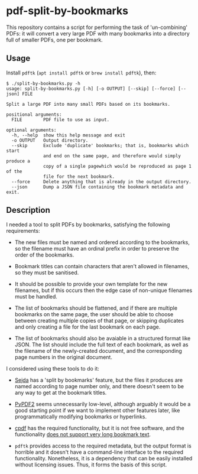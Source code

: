 # pdf-split-by-bookmarks

This repository contains a script for performing the task of 'un-combining'
PDFs: it will convert a very large PDF with many bookmarks into a directory
full of smaller PDFs, one per bookmark.

## Usage

Install `pdftk` (`apt install pdftk` or `brew install pdftk`), then:

```
$ ./split-by-bookmarks.py -h
usage: split-by-bookmarks.py [-h] [-o OUTPUT] [--skip] [--force] [--json] FILE

Split a large PDF into many small PDFs based on its bookmarks.

positional arguments:
  FILE        PDF file to use as input.

optional arguments:
  -h, --help  show this help message and exit
  -o OUTPUT   Output directory.
  --skip      Exclude 'duplicate' bookmarks; that is, bookmarks which start
              and end on the same page, and therefore would simply produce a
              copy of a single pagewhich would be reproduced as page 1 of the
              file for the next bookmark.
  --force     Delete anything that is already in the output directory.
  --json      Dump a JSON file containing the bookmark metadata and exit.
```

## Description

I needed a tool to split PDFs by bookmarks, satisfying the following
requirements:

* The new files must be named and ordered according to the bookmarks, so the
  filename must have an ordinal prefix in order to preserve the order of the
  bookmarks.

* Bookmark titles can contain characters that aren't allowed in filenames, so
  they must be sanitised.

* It should be possible to provide your own template for the new filenames, but
  if this occurs then the edge case of non-unique filenames must be handled.

* The list of bookmarks should be flattened, and if there are multiple
  bookmarks on the same page, the user should be able to choose between
  creating multiple copies of that page, or skipping duplicates and only
  creating a file for the last bookmark on each page.

* The list of bookmarks should also be avaiable in a structured format like
  JSON. The list should include the full text of each bookmark, as well as the
  filename of the newly-created document, and the corresponding page numbers
  in the original document.

I considered using these tools to do it:

* [Sejda][1] has a 'split by bookmarks' feature, but the files it produces are
  named according to page number only, and there doesn't seem to be any way to
  get at the bookmark titles.

  [1]: https://github.com/torakiki/sejda

* [PyPDF2][2] seems unnecessarily low-level, although arguably it would be a
  good starting point if we want to implement other features later, like
  programmatically modifying bookmarks or hyperlinks.

  [2]: https://medium.com/@menglishu09/get-bookmarks-from-pdf-using-pypdf2-4166ae8eb6f6

* [cpdf][3] has the required functionality, but it is not free software, and
  the functionality [does not support very long bookmark text][4].

  [3]: https://github.com/coherentgraphics/cpdf-binaries
  [4]: https://github.com/coherentgraphics/cpdf-binaries/issues/43

* `pdftk` provides access to the required metadata, but the output format is
  horrible and it doesn't have a command-line interface to the required
  functionality. Nonetheless, it is a dependency that can be easily installed
  without licensing issues. Thus, it forms the basis of this script.
